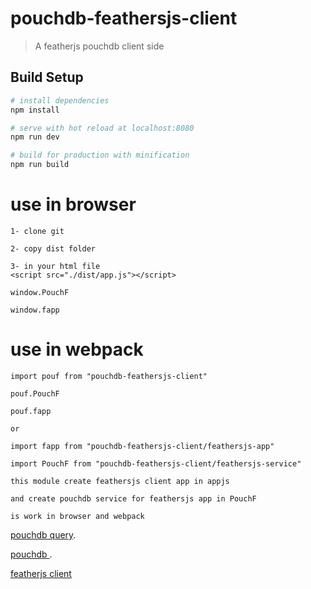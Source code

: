 # pouchdb-feathersjs-client

> A featherjs pouchdb client side

## Build Setup

``` bash
# install dependencies
npm install

# serve with hot reload at localhost:8080
npm run dev

# build for production with minification
npm run build
```
# use in browser
```
1- clone git  

2- copy dist folder

3- in your html file
<script src="./dist/app.js"></script>

window.PouchF

window.fapp
```

# use in webpack 
```
import pouf from "pouchdb-feathersjs-client"

pouf.PouchF

pouf.fapp

or 

import fapp from "pouchdb-feathersjs-client/feathersjs-app"

import PouchF from "pouchdb-feathersjs-client/feathersjs-service"

this module create feathersjs client app in appjs

and create pouchdb service for feathersjs app in PouchF

is work in browser and webpack
```
 [pouchdb query](https://pouchdb.com/guides/mango-queries.html).

 [pouchdb ](https://pouchdb.com/guides/setup-pouchdb.html).

 [featherjs client](https://docs.feathersjs.com/api/client.html)

